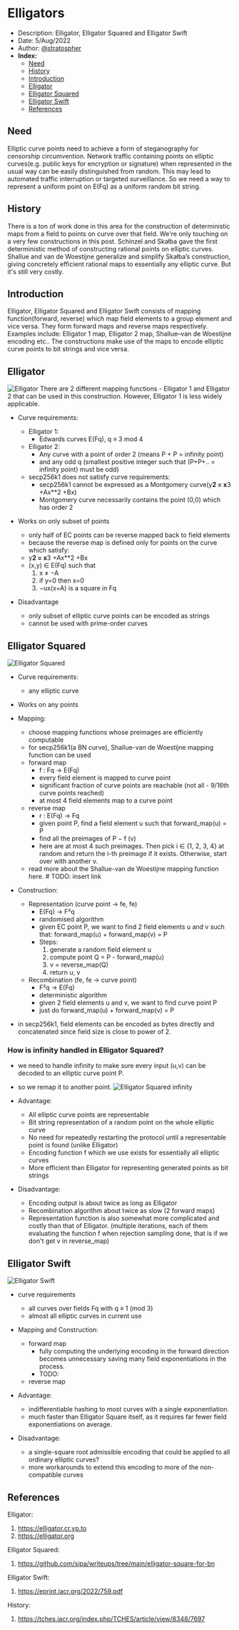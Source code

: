 # Elligators
- Description: Elligator, Elligator Squared and Elligator Swift
- Date: 5/Aug/2022
- Author: [@stratospher](https://github.com/stratospher)
- **Index:**
    - [Need](#need)
    - [History](#history)
    - [Introduction](#introduction)
    - [Elligator](#elligator)
    - [Elligator Squared](#elligator-squared)
    - [Elligator Swift](#elligator-swift)
    - [References](#references)

## Need
Elliptic curve points need to achieve a form of steganography for censorship circumvention. Network traffic containing
points on elliptic curves(e.g. public keys for encryption or signature) when represented in the usual way can be easily
distinguished from random. This may lead to automated traffic interruption or targeted surveillance. So we need a way to
represent a uniform point on E(Fq) as a uniform random bit string.

## History
There is a ton of work done in this area for the construction of deterministic maps from a field to points on curve
over that field. We're only touching on a very few constructions in this post. Schinzel and Skałba gave the first
deterministic method of constructing rational points on elliptic curves. Shallue and van de Woestijne generalize and
simplify Skałba’s construction, giving concretely efficient rational maps to essentially any elliptic curve.
But it's still very costly.

## Introduction
Elligator, Elligator Squared and Elligator Swift consists of mapping function(forward, reverse) which map field elements
to a group element and vice versa. They form forward maps and reverse maps respectively. Examples include: Elligator 1
map, Elligator 2 map, Shallue–van de Woestijne encoding etc.. The constructions make use of the maps to encode elliptic
curve points to bit strings and vice versa.

## Elligator
![Elligator](./images/elligator/4.jpg)
There are 2 different mapping functions - Elligator 1 and Elligator 2 that can be used in this construction.
However, Elligator 1 is less widely applicable.

* Curve requirements:
    - Elligator 1:
      - Edwards curves E(Fq), q ≡ 3 mod 4
    - Elligator 2:
      - Any curve with a point of order 2 (means P + P = infinity point)
      - and any odd q (smallest positive integer such that (P+P+.. = infinity point) must be odd)
    - secp256k1 does not satisfy curve requirements:
        - secp256k1 cannot be expressed as a Montgomery curve(y**2 = x**3 +Ax**2 +Bx)
        - Montgomery curve necessarily contains the point (0,0) which has order 2

* Works on only subset of points
    - only half of EC points can be reverse mapped back to field elements
    - because the reverse map is defined only for points on the curve which satisfy:
    - y**2 = x**3 +Ax**2 +Bx
    - (x,y) ∈ E(Fq) such that
        1. x ≠ −A
        2. if y=0 then x=0
        3. −ux(x+A) is a square in Fq

* Disadvantage
    - only subset of elliptic curve points can be encoded as strings
    - cannot be used with prime-order curves

## Elligator Squared
![Elligator Squared](./images/elligator/5.jpg)
* Curve requirements:
    -  any elliptic curve
* Works on any points

* Mapping:
    - choose mapping functions whose preimages are efficiently computable
    - for secp256k1(a BN curve), Shallue-van de Woestijne mapping function can be used
    - forward map
        -  f : Fq → E(Fq)
        - every field element is mapped to curve point
        - significant fraction of curve points are reachable (not all - 9/16th curve points reached)
        - at most 4 field elements map to a curve point
    - reverse map
        - r : E(Fq) → Fq
        - given point P, find a field element u such that forward_map(u) = P
        - find all the preimages of P − f (v)
        - here are at most 4 such preimages.
        Then pick i ∈ {1, 2, 3, 4} at random and return the i-th preimage if it exists. Otherwise, start over with another v.
    - read more about the Shallue-van de Woestijne mapping function here. # TODO: insert link

* Construction:
    - Representation (curve point -> fe, fe)
        - E(Fq) → F²q
        - randomised algorithm
        - given EC point P, we want to find 2 field elements u and v such that:
            forward_map(u) + forward_map(v) = P
        - Steps:
            1. generate a random field element u
            2. compute point Q = P - forward_map(u)
            3. v = reverse_map(Q)
            4. return u, v
    - Recombination (fe, fe -> curve point)
        - F²q → E(Fq)
        - deterministic algorithm
        - given 2 field elements u and v, we want to find curve point P
        - just do forward_map(u) + forward_map(v) = P

* in secp256k1, field elements can be encoded as bytes directly and concatenated since field size is close to power of 2.

###  How is infinity handled in Elligator Squared?
* we need to handle infinity to make sure every input (u,v) can be decoded to an elliptic curve point P.
* so we remap it to another point.
![Elligator Squared infinity](./images/elligator/7.jpg)

* Advantage:
    - All elliptic curve points are representable
    - Bit string representation of a random point on the whole elliptic curve
    - No need for repeatedly restarting the protocol until a representable point is found (unlike Elligator)
    - Encoding function f which we use exists for essentially all elliptic curves
    - More efficient than Elligator for representing generated points as bit strings
* Disadvantage:
    - Encoding output is about twice as long as Elligator
    - Recombination algorithm about twice as slow (2 forward maps)
    - Representation function is also somewhat more complicated and costly than that of Elligator. (multiple iterations,
      each of them evaluating the function f when rejection sampling done, that is if we don't get v in reverse_map)

## Elligator Swift
![Elligator Swift](./images/elligator/6.jpg)
* curve requirements
    - all curves over fields Fq with q ≡ 1 (mod 3) 
    - almost all elliptic curves in current use

* Mapping and Construction:
    - forward map
      - fully computing the underlying encoding in the forward direction becomes unnecessary saving many field exponentiations in the process.
      - TODO:
    - reverse map
    
* Advantage:
    - indifferentiable hashing to most curves with a single exponentiation.
    - much faster than Elligator Square itself, as it requires far fewer field exponentiations on average.
* Disadvantage:
    - a single-square root admissible encoding that could be applied to all ordinary elliptic curves?
    - more workarounds to extend this encoding to more of the non-compatible curves 

## References
Elligator:
1. https://elligator.cr.yp.to
2. https://elligator.org

Elligator Squared:
1. https://github.com/sipa/writeups/tree/main/elligator-square-for-bn

Elligator Swift:
1. https://eprint.iacr.org/2022/759.pdf

History:
1. https://tches.iacr.org/index.php/TCHES/article/view/8348/7697